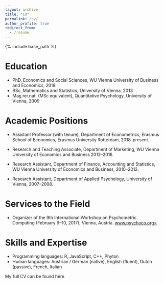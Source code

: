 ```yaml
---
layout: archive
title: "CV"
permalink: /cv/
author_profile: true
redirect_from:
  - /resume
---
```


{% include base_path %}

Education
======
* PhD, Economics and Social Sciences, WU Vienna University of Business and Economics, 2018
* BSc, Mathematics and Statistics, University of Vienna, 2013
* Mag.rer.nat. (MSc equivalent), Quantitative Psychology, University of Vienna, 2009

Academic Positions
======
* Assistant Professor (with tenure), Department of Econometrics, Erasmus School of Economics, Erasmus University Rotterdam, 2018-present.

* Research and Teaching Associate, Department of Marketing, WU Vienna University of Economics and Business 2012–2018.

* Research Assistant, Department of Finance, Accounting and Statistics, WU Vienna University of Economics and Business, 2010–2012.

* Research Assistant, Department of Applied Psychology, University of Vienna, 2007–2008.

  
Services to the Field
======
* Organizer of the 9th International Workshop on Psychometric Computing (February 9–10, 2017), Vienna, Austria. 
	<a href="https://pages.github.com">www.psychoco.org>

Skills and Expertise
======
* Programming languages: R, JavaScript, C++, Phyton
* Human languages: Austrian / German (native), English (fluent), Dutch (passive), French, Italian

My full CV can be found here.
  

